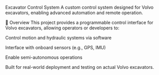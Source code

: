Excavator Control System
A custom control system designed for Volvo excavators, enabling advanced automation and remote operation.

📌 Overview
This project provides a programmable control interface for Volvo excavators, allowing operators or developers to:

Control motion and hydraulic systems via software

Interface with onboard sensors (e.g., GPS, IMU)

Enable semi-autonomous operations

Built for real-world deployment and testing on actual Volvo excavators.
